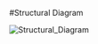 #Structural Diagram

![Structural_Diagram](https://user-images.githubusercontent.com/98817564/153160238-a3e7f5f3-6174-4ccf-87dd-d60cbe90bac9.jpg)


